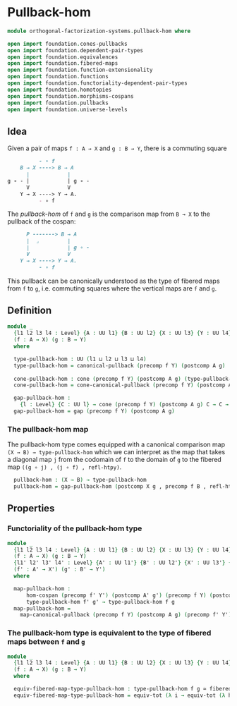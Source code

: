 # Pullback-hom

```agda
module orthogonal-factorization-systems.pullback-hom where

open import foundation.cones-pullbacks
open import foundation.dependent-pair-types
open import foundation.equivalences
open import foundation.fibered-maps
open import foundation.function-extensionality
open import foundation.functions
open import foundation.functoriality-dependent-pair-types
open import foundation.homotopies
open import foundation.morphisms-cospans
open import foundation.pullbacks
open import foundation.universe-levels
```

## Idea

Given a pair of maps `f : A → X` and `g : B → Y`, there is a
commuting square

```md
          - ∘ f  
    B → X ----> B → A
      |            |
g ∘ - |            | g ∘ -
      V            V
    Y → X ----> Y → A.
          - ∘ f  
```

The _pullback-hom_ of `f` and `g` is the comparison map from `B → X` to the pullback of the cospan:

```md
      P -------> B → A
      |  ⌟         |
      |            | g ∘ -
      V            V
    Y → X ----> Y → A.
          - ∘ f
```

This pullback can be canonically understood as the type of fibered maps from
`f` to `g`, i.e. commuting squares where the vertical maps are `f` and `g`.

## Definition

```agda
module _
  {l1 l2 l3 l4 : Level} {A : UU l1} {B : UU l2} {X : UU l3} {Y : UU l4}
  (f : A → X) (g : B → Y)
  where

  type-pullback-hom : UU (l1 ⊔ l2 ⊔ l3 ⊔ l4)
  type-pullback-hom = canonical-pullback (precomp f Y) (postcomp A g)
  
  cone-pullback-hom : cone (precomp f Y) (postcomp A g) (type-pullback-hom)
  cone-pullback-hom = cone-canonical-pullback (precomp f Y) (postcomp A g)

  gap-pullback-hom :
    {l : Level} {C : UU l} → cone (precomp f Y) (postcomp A g) C → C → type-pullback-hom
  gap-pullback-hom = gap (precomp f Y) (postcomp A g)
```

### The pullback-hom map

The pullback-hom type comes equipped with a canonical comparison map
`(X → B) → type-pullback-hom` which we can interpret as the map that takes
a diagonal map `j` from the codomain of `f` to the domain of `g` to
the fibered map `((g ∘ j) , (j ∘ f) , refl-htpy)`.

```agda
  pullback-hom : (X → B) → type-pullback-hom
  pullback-hom = gap-pullback-hom (postcomp X g , precomp f B , refl-htpy)
```

## Properties

### Functoriality of the pullback-hom type

```agda
module _
  {l1 l2 l3 l4 : Level} {A : UU l1} {B : UU l2} {X : UU l3} {Y : UU l4}
  (f : A → X) (g : B → Y)
  {l1' l2' l3' l4' : Level} {A' : UU l1'} {B' : UU l2'} {X' : UU l3'} {Y' : UU l4'}
  (f' : A' → X') (g' : B' → Y')
  where

  map-pullback-hom :
      hom-cospan (precomp f' Y') (postcomp A' g') (precomp f Y) (postcomp A g) →
      type-pullback-hom f' g' → type-pullback-hom f g
  map-pullback-hom =
    map-canonical-pullback (precomp f Y) (postcomp A g) (precomp f' Y') (postcomp A' g')
```

### The pullback-hom type is equivalent to the type of fibered maps between `f` and `g`

```agda
module _
  {l1 l2 l3 l4 : Level} {A : UU l1} {B : UU l2} {X : UU l3} {Y : UU l4}
  (f : A → X) (g : B → Y)
  where

  equiv-fibered-map-type-pullback-hom : type-pullback-hom f g ≃ fibered-map f g
  equiv-fibered-map-type-pullback-hom = equiv-tot (λ i → equiv-tot (λ h → equiv-funext))
```
